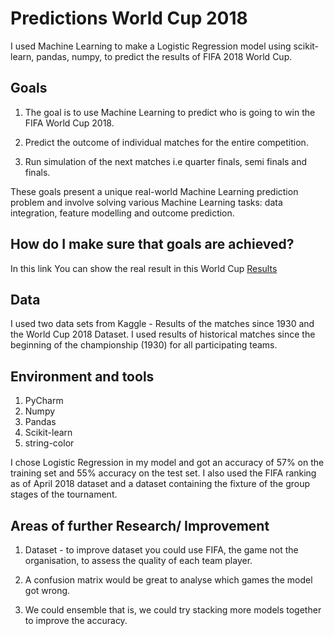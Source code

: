 # Predictions World Cup 2018
I used Machine Learning to make a Logistic Regression model using scikit-learn, pandas, numpy, to predict the results of FIFA 2018 World Cup.

## Goals
1. The goal is to use Machine Learning to predict who is going to win the FIFA World Cup 2018.

2. Predict the outcome of individual matches for the entire competition.

3. Run simulation of the next matches i.e quarter finals, semi finals and finals.

These goals present a unique real-world Machine Learning prediction problem and involve solving various Machine Learning tasks: data integration, feature modelling and outcome prediction.

## How do I make sure that goals are achieved?

In  this link You can show the real result in this World Cup [Results](https://terrikon.com/en/worldcup-2018)

## Data

I used two data sets from Kaggle - Results of the matches since 1930 and the World Cup 2018 Dataset.
I used results of historical matches since the beginning of the championship (1930) for all participating teams.

## Environment and tools

1. PyCharm
2. Numpy
3. Pandas
4. Scikit-learn
5. string-color

I chose Logistic Regression in my model and got an accuracy of 57% on the training set and 55% accuracy on the test set. I also used the FIFA ranking as of April 2018 dataset and a dataset containing the fixture of the group stages of the tournament.


## Areas of further Research/ Improvement

1. Dataset - to improve dataset you could use FIFA, the game not the organisation, to assess the quality of each team player.

2. A confusion matrix would be great to analyse which games the model got wrong.

3. We could ensemble that is, we could try stacking more models together to improve the accuracy.
